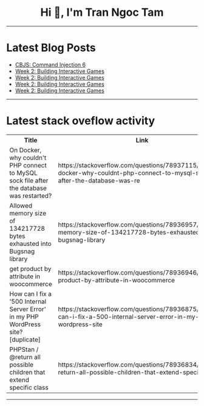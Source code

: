 <h1 align="center">Hi 👋, I'm Tran Ngoc Tam</h1>

---

# Latest Blog Posts 
<!-- BLOG-POST-LIST:START -->
- [CBJS: Command Injection 6](https://dev.to/peppa6/cbjs-command-injection-6-1668)
- [Week 2: Building Interactive Games](https://dev.to/igbojionu/week-2-building-interactive-games-41em)
- [Week 2: Building Interactive Games](https://dev.to/igbojionu/week-2-building-interactive-games-41ok)
- [Week 2: Building Interactive Games](https://dev.to/igbojionu/week-2-building-interactive-games-5b4c)
- [Week 2: Building Interactive Games](https://dev.to/igbojionu/week-2-building-interactive-games-1cah)
<!-- BLOG-POST-LIST:END -->

---

# Latest stack oveflow activity
<table>
  <tr><th>Title</th><th>Link</th></tr>
  <!-- STACKOVERFLOW:START --><tr><td>On Docker, why couldn&#39;t PHP connect to MySQL sock file after the database was restarted?</td><td>https://stackoverflow.com/questions/78937115/on-docker-why-couldnt-php-connect-to-mysql-sock-file-after-the-database-was-re</td></tr><tr><td>Allowed memory size of 134217728 bytes exhausted into Bugsnag library</td><td>https://stackoverflow.com/questions/78936957/allowed-memory-size-of-134217728-bytes-exhausted-into-bugsnag-library</td></tr><tr><td>get product by attribute in woocommerce</td><td>https://stackoverflow.com/questions/78936946/get-product-by-attribute-in-woocommerce</td></tr><tr><td>How can I fix a &#39;500 Internal Server Error&#39; in my PHP WordPress site? [duplicate]</td><td>https://stackoverflow.com/questions/78936875/how-can-i-fix-a-500-internal-server-error-in-my-php-wordpress-site</td></tr><tr><td>PHPStan / @return all possible children that extend specific class</td><td>https://stackoverflow.com/questions/78936834/phpstan-return-all-possible-children-that-extend-specific-class</td></tr><!-- STACKOVERFLOW:END -->
</table>

---


